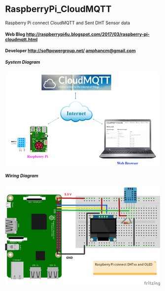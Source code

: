 # RaspberryPi_CloudMQTT
Raspberry Pi connect CloudMQTT and Sent DHT Sensor data
#### Web Blog http://raspberrypi4u.blogspot.com/2017/03/raspberry-pi-cloudmqtt.html
#### Developer http://softpowergroup.net/ amphancm@gmail.com
##### System Diagram
![GitHub Logo](/cloudmqtt_system_diagram.png)

##### Wiring Diagram
![GitHub Logo](/raspberrypi_dht_oled.png)
